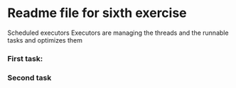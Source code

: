 # Readme file for sixth exercise

Scheduled executors
Executors are managing the threads and the runnable tasks and optimizes them

### First task: 

### Second task



